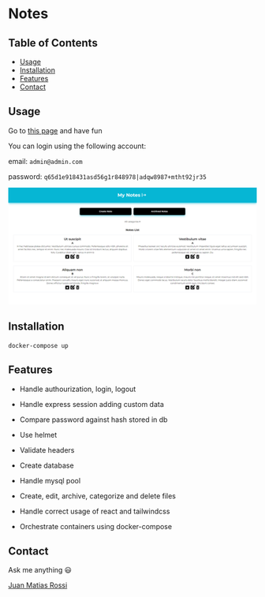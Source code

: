 # Notes

## Table of Contents

- [Usage](#usage)
- [Installation](#installation)
- [Features](#features)
- [Contact](#contact)

## Usage

Go to [this page](http://localhost:3000/) and have fun

You can login using the following account:

email: `admin@admin.com`

password: `q65d1e918431asd56g1r848978|adqw8987+mtht92jr35`

![This is an alt text.](/screenshot/Screenshot.png "This is a sample image.")

## Installation

```
docker-compose up
```

## Features

* Handle authourization, login, logout

* Handle express session adding custom data

* Compare password against hash stored in db

* Use helmet

* Validate headers

* Create database

* Handle mysql pool

* Create, edit, archive, categorize and delete files

* Handle correct usage of react and tailwindcss

* Orchestrate containers using docker-compose

## Contact

Ask me anything :smiley:

[Juan Matias Rossi](https://www.linkedin.com/in/jmrossi6/)
